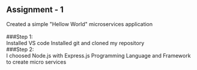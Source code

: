## Assignment - 1 </br>
Created a simple "Hellow World" microservices application </br>
</br>
###Step 1: </br>
Installed VS code
Installed git and cloned my repository</br>
###Step 2: </br>
I choosed Node.js with Express.js Programming Language and Framework to create micro services </br>
